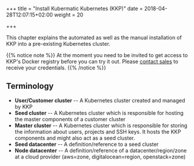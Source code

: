 +++
title = "Install Kubermatic Kubernetes  (KKP)"
date = 2018-04-28T12:07:15+02:00
weight = 20

+++

This chapter explains the automated as well as the manual installation of KKP into a pre-existing Kubernetes cluster.

{{% notice note %}}
At the moment you need to be invited to get access to KKP's Docker registry before you can try it out. Please [contact sales](mailto:sales@kubermatic.com) to receive your credentials.
{{% /notice %}}

## Terminology

* **User/Customer cluster** -- A Kubernetes cluster created and managed by KKP
* **Seed cluster** -- A Kubernetes cluster which is responsible for hosting the master components of a customer cluster
* **Master cluster** -- A Kubernetes cluster which is responsible for storing the information about users, projects and SSH keys. It hosts the KKP components and might also act as a seed cluster.
* **Seed datacenter** -- A definition/reference to a seed cluster
* **Node datacenter** -- A definition/reference of a datacenter/region/zone at a cloud provider (aws=zone, digitalocean=region, openstack=zone)

